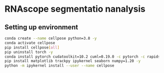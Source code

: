 # RNAscope segmentatio nanalysis

## Setting up environment

```bash
conda create --name cellpose python=3.8 -y
conda activate cellpose
pip install cellpose[all]
pip uninstall torch -y
conda install pytorch cudatoolkit=10.2 cuml=0.19.0 -c pytorch -c rapidsai -c nvidia -y
pip install matplotlib trackpy ipykernel seaborn numpy=1.20 -y
python -m ipykernel install --user --name cellpose
```
